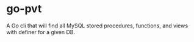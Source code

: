 # go-pvt
A Go cli that will find all MySQL stored procedures, functions, and views with definer for a given DB.
